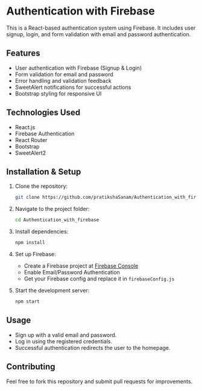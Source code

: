 # Authentication with Firebase

This is a React-based authentication system using Firebase. It includes user signup, login, and form validation with email and password authentication.

## Features
- User authentication with Firebase (Signup & Login)
- Form validation for email and password
- Error handling and validation feedback
- SweetAlert notifications for successful actions
- Bootstrap styling for responsive UI

## Technologies Used
- React.js
- Firebase Authentication
- React Router
- Bootstrap
- SweetAlert2

## Installation & Setup

1. Clone the repository:
   ```sh
   git clone https://github.com/pratikshaSanam/Authentication_with_firebase.git
   ```

2. Navigate to the project folder:
   ```sh
   cd Authentication_with_firebase
   ```

3. Install dependencies:
   ```sh
   npm install
   ```

4. Set up Firebase:
   - Create a Firebase project at [Firebase Console](https://console.firebase.google.com/)
   - Enable Email/Password Authentication
   - Get your Firebase config and replace it in `firebaseConfig.js`

5. Start the development server:
   ```sh
   npm start
   ```

## Usage
- Sign up with a valid email and password.
- Log in using the registered credentials.
- Successful authentication redirects the user to the homepage.

## Contributing
Feel free to fork this repository and submit pull requests for improvements.

